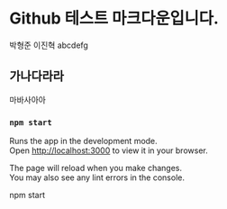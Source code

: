 # Github 테스트 마크다운입니다.

박형준 이진혁 abcdefg

## 가나다라라

마바사아아

### `npm start`

Runs the app in the development mode.\
Open [http://localhost:3000](http://localhost:3000) to view it in your browser.

The page will reload when you make changes.\
You may also see any lint errors in the console.

npm start